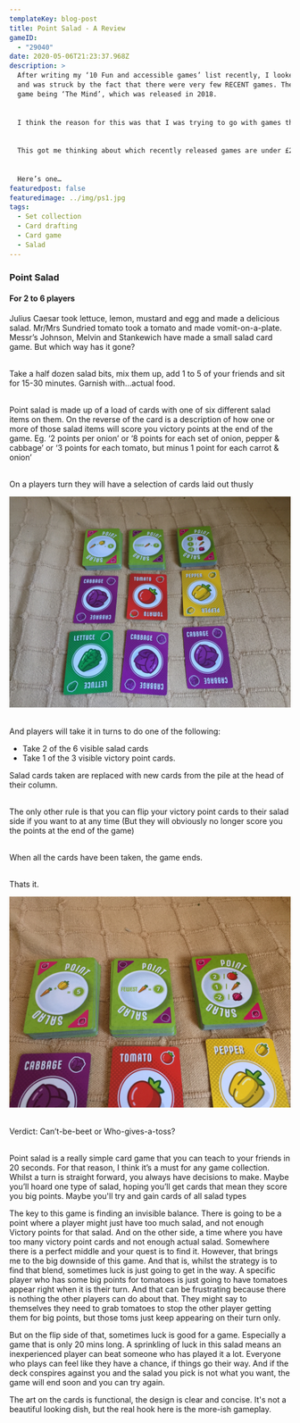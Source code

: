 ```yaml
---
templateKey: blog-post
title: Point Salad - A Review
gameID:
  - "29040"
date: 2020-05-06T21:23:37.968Z
description: >
  After writing my ‘10 Fun and accessible games’ list recently, I looked back
  and was struck by the fact that there were very few RECENT games. The newest
  game being ‘The Mind’, which was released in 2018.


  I think the reason for this was that I was trying to go with games that had stood up to scrutiny. I have played them numerous times and yet I still want to play them time and time again. I could safely recommend them to anyone and be confident they would be well received.


  This got me thinking about which recently released games are under £20 and are both fun and accessible. Maybe in a year or two they would make a similar list.


  Here’s one…
featuredpost: false
featuredimage: ../img/ps1.jpg
tags:
  - Set collection
  - Card drafting
  - Card game
  - Salad
---
```

### Point Salad

#### For 2 to 6 players

Julius Caesar took lettuce, lemon, mustard and egg and made a delicious salad. Mr/Mrs Sundried tomato took a tomato and made vomit-on-a-plate. Messr’s Johnson, Melvin and Stankewich have made a small salad card game. But which way has it gone?

\
Take a half dozen salad bits, mix them up, add 1 to 5 of your friends and sit for 15-30 minutes. Garnish with...actual food.

\
Point salad is made up of a load of cards with one of six different salad items on them. On the reverse of the card is a description of how one or more of those salad items will score you victory points at the end of the game. Eg. ‘2 points per onion’ or ‘8 points for each set of onion, pepper & cabbage’ or ‘3 points for each tomato, but minus 1 point for each carrot & onion’

\
On a players turn they will have a selection of cards laid out thusly

![](../img/ps2.jpg)

\
And players will take it in turns to do one of the following:

* Take 2 of the 6 visible salad cards
* Take 1 of the 3 visible victory point cards.

Salad cards taken are replaced with new cards from the pile at the head of their column.

\
The only other rule is that you can flip your victory point cards to their salad side if you want to at any time (But they will obviously no longer score you the points at the end of the game)

\
When all the cards have been taken, the game ends.

\
Thats it.

![](../img/ps3.jpg)

\
Verdict: Can’t-be-beet or Who-gives-a-toss?

\
Point salad is a really simple card game that you can teach to your friends in 20 seconds. For that reason, I think it’s a must for any game collection. Whilst a turn is straight forward, you always have decisions to make. Maybe you’ll hoard one type of salad, hoping you’ll get cards that mean they score you big points. Maybe you'll try and gain cards of all salad types

The key to this game is finding an invisible balance. There is going to be a point where a player might just have too much salad, and not enough Victory points for that salad. And on the other side, a time where you have too many victory point cards and not enough actual salad. Somewhere there is a perfect middle and your quest is to find it. However, that brings me to the big downside of this game. And that is, whilst the strategy is to find that blend, sometimes luck is just going to get in the way. A specific player who has some big points for tomatoes is just going to have tomatoes appear right when it is their turn. And that can be frustrating because there is nothing the other players can do about that. They might say to themselves they need to grab tomatoes to stop the other player getting them for big points, but those toms just keep appearing on their turn only.

But on the flip side of that, sometimes luck is good for a game. Especially a game that is only 20 mins long. A sprinkling of luck in this salad means an inexperienced player can beat someone who has played it a lot. Everyone who plays can feel like they have a chance, if things go their way. And if the deck conspires against you and the salad you pick is not what you want, the game will end soon and you can try again.

The art on the cards is functional, the design is clear and concise. It's not a beautiful looking dish, but the real hook here is the more-ish gameplay.
